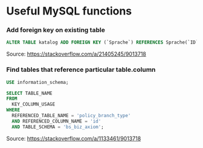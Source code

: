 # Useful MySQL functions

### Add foreign key on existing table

```sql
ALTER TABLE katalog ADD FOREIGN KEY (`Sprache`) REFERENCES Sprache(`ID`);
```

Source: https://stackoverflow.com/a/21405245/9013718

### Find tables that reference particular table.column 
```sql
USE information_schema;

SELECT TABLE_NAME
FROM
  KEY_COLUMN_USAGE
WHERE
  REFERENCED_TABLE_NAME = 'policy_branch_type'
  AND REFERENCED_COLUMN_NAME = 'id'
  AND TABLE_SCHEMA = 'bs_biz_axiom';
  ```
Source: https://stackoverflow.com/a/1133461/9013718
